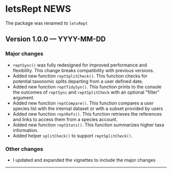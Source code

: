 # letsRept NEWS
The package was renamed to `letsRept`

## Version 1.0.0 — YYYY-MM-DD

### Major changes

- `reptSync()` was fully redesigned for improved performance and flexibility. This change breaks compatibility with previous versions.
- Added new function `reptSplitCheck()`. This function checks for potential taxonomic splits departing from a user defined date.
- Added new function `reptTidySyn()`. This function prints to the console the outcomes of `reptSync` and `reptSplitCheck` with an optional "filter" argument.
- Added new function `reptCompare()`. This function compares a user species list with the internal dataset or with a subset provided by users
- Added new function `reptRefs()`. This function retrieves the references and links to access them from a species account.
- Added new function `reptStats()`. This function summarizes higher taxa information.
- Added helper `splitCheck()` to support `reptSplitCheck()`.

### Other changes
- I updated and expanded the vignettes to include the major changes

---
